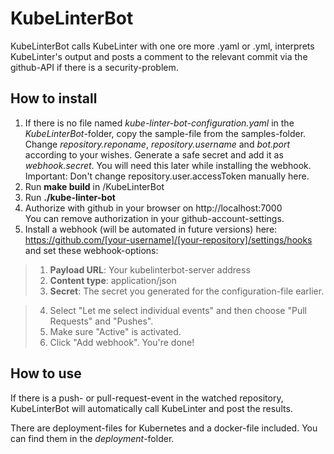 # KubeLinterBot

KubeLinterBot calls KubeLinter with one ore more .yaml or .yml, interprets KubeLinter's output and posts a comment to the relevant commit via the github-API if there is a security-problem.

## How to install
1. If there is no file named _kube-linter-bot-configuration.yaml_ in the _KubeLinterBot_-folder, copy the sample-file from the samples-folder.
Change _repository.reponame_, _repository.username_ and _bot.port_ according to your wishes.
Generate a safe secret and add it as _webhook.secret_. You will need this later while installing the webhook.
Important: Don't change repository.user.accessToken manually here.
2. Run **make build** in /KubeLinterBot
3. Run **./kube-linter-bot**
4. Authorize with github in your browser on http://localhost:7000  
You can remove authorization in your github-account-settings.
5. Install a webhook (will be automated in future versions) here:
https://github.com/[your-username]/[your-repository]/settings/hooks
and set these webhook-options:
>1. **Payload URL**: Your kubelinterbot-server address
>2. **Content type**: application/json
>3. **Secret**: The secret you generated for the configuration-file earlier.

>4. Select "Let me select individual events" and then choose "Pull Requests" and "Pushes".
>5. Make sure "Active" is activated. 
>6. Click "Add webhook". You're done!

## How to use
If there is a push- or pull-request-event in the watched repository, KubeLinterBot will automatically call KubeLinter and post the results. 

There are deployment-files for Kubernetes and a docker-file included. You can find them in the _deployment_-folder.
